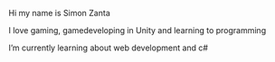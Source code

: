 Hi my name is Simon Zanta

I love gaming, gamedeveloping in Unity and learning to programming

I’m currently learning about web development and c# 


